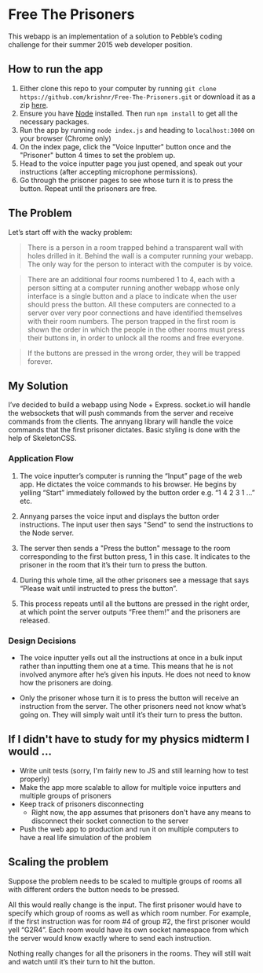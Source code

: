 # Free The Prisoners

This webapp is an implementation of a solution to Pebble’s coding challenge for their summer 2015 web developer position.

## How to run the app

1. Either clone this repo to your computer by running `git clone https://github.com/krishnr/Free-The-Prisoners.git` or download it as a zip [here](https://github.com/krishnr/Free-The-Prisoners/archive/master.zip).
2. Ensure you have [Node](http://nodejs.org/) installed. Then run `npm install` to get all the necessary packages.
3. Run the app by running `node index.js` and heading to `localhost:3000` on your browser (Chrome only)
4. On the index page, click the "Voice Inputter" button once and the "Prisoner" button 4 times to set the problem up.
5. Head to the voice inputter page you just opened, and speak out your instructions (after accepting microphone permissions).
6. Go through the prisoner pages to see whose turn it is to press the button. Repeat until the prisoners are free.

## The Problem
Let’s start off with the wacky problem:

> There is a person in a room trapped behind a transparent wall with holes drilled in it. Behind the wall is a computer running your webapp. The only way for the person to interact with the computer is by voice.
 
> There are an additional four rooms numbered 1 to 4, each with a person sitting at a computer running another webapp whose only interface is a single button and a place to indicate when the user should press the button. All these computers are connected to a server over very poor connections and have identified themselves with their room numbers. The person trapped in the first room is shown the order in which the people in the other rooms must press their buttons in, in order to unlock all the rooms and free everyone.
 
> If the buttons are pressed in the wrong order, they will be trapped forever.

## My Solution

I’ve decided to build a webapp using Node + Express. socket.io will handle the websockets that will push commands from the server and receive commands from the clients. The annyang library will handle the voice commands that the first prisoner dictates. Basic styling is done with the help of SkeletonCSS.

### Application Flow
1. The voice inputter’s computer is running the “Input” page of the web app. He dictates the voice commands to his browser. He begins by yelling “Start” immediately followed by the button order e.g. “1 4 2 3 1 ...” etc.

2. Annyang parses the voice input and displays the button order instructions. The input user then says "Send" to send the instructions to the Node server.

3. The server then sends a "Press the button" message to the room corresponding to the first button press, 1 in this case. It indicates to the prisoner in the room that it’s their turn to press the button. 

4. During this whole time, all the other prisoners see a message that says “Please wait until instructed to press the button”.

5. This process repeats until all the buttons are pressed in the right order, at which point the server outputs “Free them!” and the prisoners are released.

### Design Decisions

- The voice inputter yells out all the instructions at once in a bulk input rather than inputting them one at a time. This means that he is not involved anymore after he’s given his inputs. He does not need to know how the prisoners are doing.

- Only the prisoner whose turn it is to press the button will receive an instruction from the server. The other prisoners need not know what’s going on. They will simply wait until it’s their turn to press the button.


## If I didn't have to study for my physics midterm I would ...

- Write unit tests (sorry, I'm fairly new to JS and still learning how to test properly)
- Make the app more scalable to allow for multiple voice inputters and multiple groups of prisoners
- Keep track of prisoners disconnecting
  - Right now, the app assumes that prisoners don't have any means to disconnect their socket connection to the server
- Push the web app to production and run it on multiple computers to have a real life simulation of the problem

## Scaling the problem

Suppose the problem needs to be scaled to multiple groups of rooms all with different orders the button needs to be pressed.

All this would really change is the input. The first prisoner would have to specify which group of rooms as well as which room number. For example, if the first instruction was for room #4 of group #2, the first prisoner would yell “G2R4”. Each room would have its own socket namespace from which the server would know exactly where to send each instruction.

Nothing really changes for all the prisoners in the rooms. They will still wait and watch until it’s their turn to hit the button.